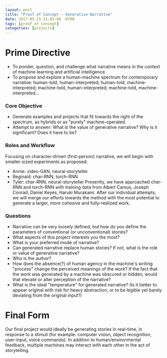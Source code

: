```yaml
---
layout: post
title: "Proof of Concept – Generative Narrative"
date: 2017-05-15 21:03:00 -0700
tags: [proof of concept]
categories: [projects]
---
```


# Prime Directive
  - To ponder, question, and challenge what narrative means in the context of machine learning and artificial intelligence.
  - To propose and explore a human-machine spectrum for contemporary narrative: human-told, human-interpreted; human-told, machine-interpreted; machine-told, human-interpreted; machine-told, machine-interpreted...
  
### Core Objective
  - Generate examples and projects that fit towards the right of the spectrum, as hybrids or as "purely" machine-operated.
  - Attempt to answer: What is the value of generative narrative? Why is it significant? Does it have to be?

### Roles and Workflow

Focusing on character-driven (first-person) narrative, we will begin with smaller-sized experiments as proposed:
  - Annie: video-GAN, neural-storyteller
  - Reginald: char-RNN, torch-RNN 
  - Tyler: char-RNN, neural-storyteller
Presently, we have approached char-RNN and torch-RNN with training data from Albert Camus, Joseph Conrad, Daniel Keyes, Haruki Murakami. After our individual attempts, we will merge our efforts towards the method with the most potential to generate a larger, more cohesive and fully-realized work.

### Questions
  - Narrative can be very loosely defined, but how do you define the parameters of conventional (or unconventional) stories?
  - What aspects of this project interests you the most?
  - What is your preferred mode of narrative?
  - Can generated narrative replace human stories? If not, what is the role or value of generative narrative?
  - Who is the author?
  - How does the absence(?) of human agency in the machine's writing "process" change the perceived meanings of the work? If the fact that the work was generated by a machine was obscured or hidden, would that elevate or alter perception of the narrative?
  - What is the ideal "temperature" for generated narrative? (Is it better to appear original with risk for heavy abstraction, or to be legible yet barely deviating from the original input?)

# Final Form
Our final project would ideally be generating stories in real-time, in response to a stimuli (for example: computer vision, object recognition, user-input, voice commands). In addition to human/environmental feedback, multiple machines may interact with each other in the act of storytelling.

